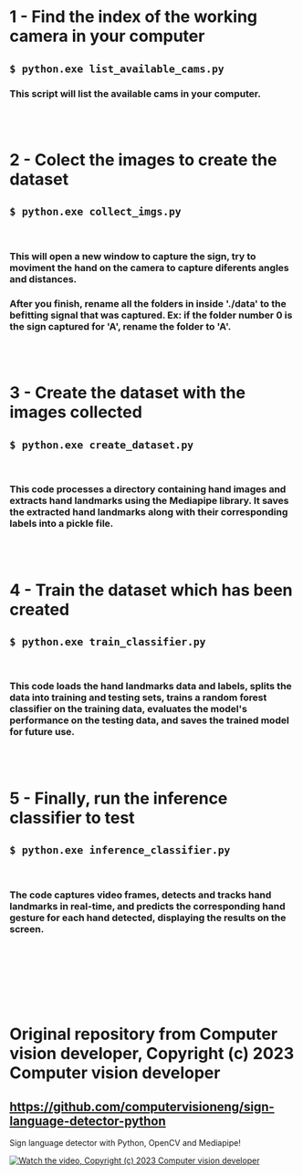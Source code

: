 # 1 - Find the index of the working camera in your computer

## `$ python.exe list_available_cams.py`
### This script will list the available cams in your computer.

<br>
<br>

# 2 - Colect the images to create the dataset

## `$ python.exe collect_imgs.py`
<br>

### This will open a new window to capture the sign, try to moviment the hand on the camera to capture diferents angles and distances.
### After you finish, rename all the folders in inside './data' to the befitting signal that was captured. Ex: if the folder number 0 is the sign captured for 'A', rename the folder to 'A'.

<br>
<br>

# 3 - Create the dataset with the images collected

## `$ python.exe create_dataset.py`
<br>

### This code processes a directory containing hand images and extracts hand landmarks using the Mediapipe library. It saves the extracted hand landmarks along with their corresponding labels into a pickle file.

<br>
<br>

# 4 - Train the dataset which has been created

## `$ python.exe train_classifier.py`
<br>

### This code loads the hand landmarks data and labels, splits the data into training and testing sets, trains a random forest classifier on the training data, evaluates the model's performance on the testing data, and saves the trained model for future use.

<br>
<br>

# 5 - Finally, run the inference classifier to test

## `$ python.exe inference_classifier.py`
<br>

### The code captures video frames, detects and tracks hand landmarks in real-time, and predicts the corresponding hand gesture for each hand detected, displaying the results on the screen.

<br>
<br>
<br>
<br>
<br>
<br>

# Original repository from Computer vision developer, Copyright (c) 2023 Computer vision developer
## https://github.com/computervisioneng/sign-language-detector-python

Sign language detector with Python, OpenCV and Mediapipe!
<br>

[![Watch the video, Copyright (c) 2023 Computer vision developer](https://img.youtube.com/vi/MJCSjXepaAM/0.jpg)](https://www.youtube.com/watch?v=MJCSjXepaAM)
